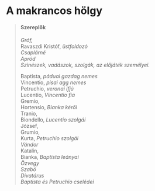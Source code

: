 <!-- ======================================================================
--- Search engine
title:          A makrancos hölgy
keywords:       makrancos, hölgy, vígjáték
description:    William Shakespeare: A makrancos hölgy.
--- Menu system
order:          30
text:           A makrancos hölgy
hidden:         false
umbel:          false
--- Page properties
id:             /comedies/the-taming-of-the-shrew
document:       
layout:         layout-2-left
$-left:         play-list
searchable:     true
======================================================================= -->

# A makrancos hölgy

>   #### Szereplők
>   
>   _Gróf,_  
    Ravaszdi Kristóf, _üstfoldozó_  
    _Csaplárné_  
    _Apród_  
    _Szinészek, vadászok, szolgák, az előjáték személyei._
>   
>   Baptista, _páduai gazdag nemes_  
    Vincentio, _pisai agg nemes_  
    Petruchio, _veronai ifjú_  
    Lucentio, _Vincentio fia_  
    Gremio,  
    Hortensio, _Bianka kérői_  
    Tranio,  
    Biondello, _Lucentio szolgái_  
    József,  
    Grumio,  
    Kurta, _Petruchio szolgái_  
    _Vándor_  
    Katalin,  
    Bianka, _Baptista leányai_  
    _Özvegy_  
    _Szabó_  
    _Divatárus_  
    _Baptista és Petruchio cselédei_
